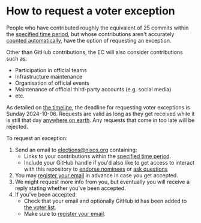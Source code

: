 # How to request a voter exception

People who have contributed roughly the equivalent of 25 commits within the [specified time period](../README.md#eligible-voters),
but whose contributions aren't accurately [counted automatically](../README.md#automatically-eligible-voters),
have the option of requesting an exception.

Other than GitHub contributions, the EC will also consider contributions such as:
- Participation in official teams
- Infrastructure maintenance
- Organisation of official events
- Maintenance of official third-party accounts (e.g. social media)
- etc.

As detailed on [the timeline](../README.md#timeline), the deadline for requesting voter exceptions is Sunday 2024-10-06.
Requests are valid as long as they get received while it is still that day [anywhere on earth](https://en.wikipedia.org/wiki/Anywhere_on_Earth).
Any requests that come in too late will be rejected.

To request an exception:

1. Send an email to <elections@nixos.org> containing:
   - Links to your contributions within the [specified time period](../README.md#eligible-voters).
   - Include your GitHub handle if you'd also like to get access to interact with this repository
     to [endorse nominees](./endorse.md) or [ask questions](./qna.md)
1. You may [register your email](./vote.md#email-registration) in advance in case you get accepted.
1. We might request more info from you, but eventually you will receive a reply stating whether you've been accepted.
1. If you've been accepted:
   - Check that your email and optionally GitHub id has been added to [the voter list](../voters.json).
   - Make sure to [register your email](./vote.md#email-registration).
